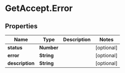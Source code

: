 # GetAccept.Error

## Properties
Name | Type | Description | Notes
------------ | ------------- | ------------- | -------------
**status** | **Number** |  | [optional] 
**error** | **String** |  | [optional] 
**description** | **String** |  | [optional] 
